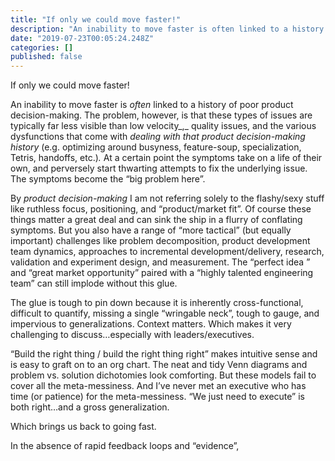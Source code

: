 ```yaml
---
title: "If only we could move faster!"
description: "An inability to move faster is often linked to a history of poor product decision-making. The problem, however, is that these types of…"
date: "2019-07-23T00:05:24.248Z"
categories: []
published: false
---
```


  

  

If only we could move faster!

An inability to move faster is _often_ linked to a history of poor product decision-making. The problem, however, is that these types of issues are typically far less visible than low velocity_,_ quality issues,  and the various dysfunctions that come with _dealing with that product decision-making history_ (e.g. optimizing around busyness, feature-soup, specialization, Tetris, handoffs, etc.)_._ At a certain point the symptoms take on a life of their own, and perversely start thwarting attempts to fix the underlying issue. The symptoms become the “big problem here”. 

By _product decision-making_ I am not referring solely to the flashy/sexy stuff like ruthless focus, positioning, and “product/market fit”. Of course these things matter a great deal and can sink the ship in a flurry of conflating symptoms. But you also have a range of “more tactical” (but equally important) challenges like problem decomposition, product development team dynamics, approaches to incremental development/delivery, research, validation and experiment design, and measurement. The “perfect idea ” and “great market opportunity” paired with a “highly talented engineering team” can still implode without this glue.

The glue is tough to pin down because it is inherently cross-functional, difficult to quantify, missing a single “wringable neck”, tough to gauge, and impervious to generalizations. Context matters. Which makes it very challenging to discuss…especially with leaders/executives. 

“Build the right thing / build the right thing right” makes intuitive sense and is easy to graft on to an org chart. The neat and tidy Venn diagrams and problem vs. solution dichotomies look comforting. But these models fail to cover all the meta-messiness. And I’ve never met an executive who has time (or patience) for the meta-messiness. “We just need to execute” is both right…and a gross generalization. 

Which brings us back to going fast.

  

  

  

  

  

  

  

  

  

  

  

In the absence of rapid feedback loops and “evidence”,
